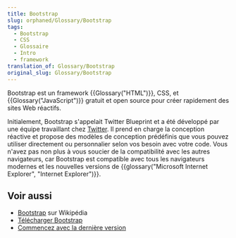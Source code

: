 ```yaml
---
title: Bootstrap
slug: orphaned/Glossary/Bootstrap
tags:
  - Bootstrap
  - CSS
  - Glossaire
  - Intro
  - framework
translation_of: Glossary/Bootstrap
original_slug: Glossary/Bootstrap
---
```

Bootstrap est un framework {{Glossary("HTML")}}, CSS, et {{Glossary("JavaScript")}} gratuit et open source pour créer rapidement des sites Web réactifs.

Initialement, Bootstrap s'appelait Twitter Blueprint et a été développé par une équipe travaillant chez [Twitter](https://twitter.com/). Il prend en charge la conception réactive et propose des modèles de conception prédéfinis que vous pouvez utiliser directement ou personnalier selon vos besoin avec votre code. Vous n'avez pas non plus à vous soucier de la compatibilité avec les autres navigateurs, car Bootstrap est compatible avec tous les navigateurs modernes et les nouvelles versions de {{glossary("Microsoft Internet Explorer", "Internet Explorer")}}.

## Voir aussi

- [Bootstrap](https://fr.wikipedia.org/wiki/Bootstrap_(framework)) sur Wikipédia
- [Télécharger Bootstrap](https://getbootstrap.com/)
- [Commencez avec la dernière version](https://www.w3schools.com/bootstrap4/bootstrap_get_started.asp)
